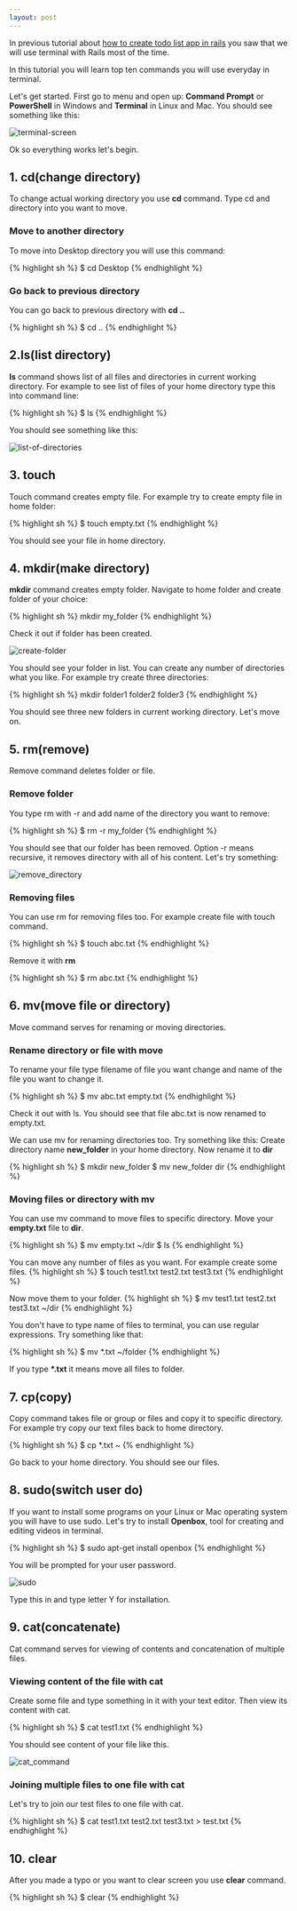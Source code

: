 ```yaml
---
layout: post
---
```


In previous tutorial about [how to create todo list app in rails](http://masteruby.github.io/weekly-rails/2014/03/22/how-to-create-todo-list-app-static-pages.html)
you saw that we will use terminal with Rails most of the time.

In this tutorial you will learn top ten commands you will use everyday in
terminal.

Let's get started. First go to menu and open up: **Command Prompt** or
**PowerShell** in Windows and **Terminal** in Linux and Mac. You should see something like this:

![terminal-screen](/images/terminal-screen.png)


Ok so everything works let's begin.

## 1. cd(change directory)

To change actual working directory you use **cd** command. Type cd and
directory into you want to move.

### Move to another directory

To move into Desktop directory you will use this command:

{% highlight sh %}
$ cd Desktop
{% endhighlight %}

### Go back to previous directory

You can go back to previous directory with **cd ..**

{% highlight sh %}
$ cd ..
{% endhighlight %}

## 2.ls(list directory)

**ls** command shows list of all files and directories in current working 
directory. For example to see list of files of your home directory type this
into command line:

{% highlight sh %}
$ ls
{% endhighlight %}

You should see something like this:

![list-of-directories](/images/list-of-directories.png)

## 3. touch
Touch command creates empty file. For example try to create empty file in home
folder:

{% highlight sh %}
$ touch empty.txt
{% endhighlight %}

You should see your file in home directory.

## 4. mkdir(make directory)

**mkdir** command creates empty folder. Navigate to home folder and create
folder of your choice:

{% highlight sh %}
mkdir my_folder
{% endhighlight %}

Check it out if folder has been created.

![create-folder](/images/create-folder.png)

You should see your folder in list. You can create any number of directories what you like. For example try create three directories:

{% highlight sh %}
mkdir folder1 folder2 folder3
{% endhighlight %}

You should see three new folders in current working directory. Let's move on.

## 5. rm(remove)

Remove command deletes folder or file.

### Remove folder
You type rm with -r and add name of the directory you want to remove:

{% highlight sh %}
$ rm -r my_folder
{% endhighlight %}

You should see that our folder has been removed. Option -r means recursive, it
removes directory with all of his content. Let's try something:

![remove_directory](/images/removing.png) 

### Removing files

You can use rm for removing files too. For example create file with touch
command.

{% highlight sh %}
$ touch abc.txt
{% endhighlight %}

Remove it with **rm**

{% highlight sh %}
$ rm abc.txt
{% endhighlight %}

## 6. mv(move file or directory) 
Move command serves for renaming or moving directories.

### Rename directory or file with move

To rename your file type filename of file you want change and name of the file
you want to change it.

{% highlight sh %}
$ mv abc.txt empty.txt
{% endhighlight %}

Check it out with ls. You should see that file abc.txt is now renamed to
empty.txt.

We can use mv for renaming directories too. Try something like this: Create directory name **new_folder** in your home directory. Now rename it to
**dir**

{% highlight sh %}
$ mkdir new_folder
$ mv new_folder dir 
{% endhighlight %}

### Moving files or directory with mv

You can use mv command to move files to specific directory. Move your
**empty.txt** file to **dir**.

{% highlight sh %}
$ mv empty.txt ~/dir
$ ls
{% endhighlight %}

You can move any number of files as you want. For example create some files.
{% highlight sh %}
$ touch test1.txt test2.txt test3.txt
{% endhighlight %}

Now move them to your folder.
{% highlight sh %}
$ mv test1.txt test2.txt test3.txt ~/dir
{% endhighlight %}

You don't have to type name of files to terminal, you can use regular
expressions. Try something like that:

{% highlight sh %}
$ mv *.txt ~/folder
{% endhighlight %}

If you type **\*.txt** it means move all files to folder.

## 7. cp(copy)

Copy command takes file or group or files and copy it to specific directory. For example try copy our text files back to home directory.

{% highlight sh %}
$ cp *.txt ~
{% endhighlight %}

Go back to your home directory. You should see our files.

## 8. sudo(switch user do)

If you want to install some programs on your Linux or Mac operating system you
will have to use sudo. Let's try to install **Openbox**, tool for creating and
editing videos in terminal.

{% highlight sh %}
$ sudo apt-get install openbox
{% endhighlight %}

You will be prompted for your user password.

![sudo](/images/sudo.png)

Type this in and type letter Y for installation.

## 9. cat(concatenate)

Cat command serves for viewing of contents and concatenation of multiple files.

### Viewing content of the file with cat

Create some file and type something in it with your text editor. Then view its
content with cat.

{% highlight sh %}
$ cat test1.txt
{% endhighlight %}

You should see content of your file like this.

![cat_command](/images/cat_command.png)

### Joining multiple files to one file with cat

Let's try to join our test files to one file with cat.

{% highlight sh %}
$ cat test1.txt test2.txt test3.txt > test.txt
{% endhighlight %}

## 10. clear

After you made a typo or you want to clear screen you use **clear** command.

{% highlight sh %}
$ clear
{% endhighlight %}


